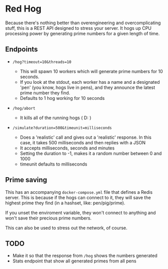 # Red Hog

Because there's nothing better than overengineering and overcomplicating stuff, this is a REST API designed to stress your server. It hogs up CPU processing power by generating prime numbers for a given length of time.

## Endpoints

- `/hog?timeout=10&threads=10`
	- This will spawn 10 workers which will generate prime numbers for 10 seconds.
	- If you look at the stdout, each worker has a name and a designated 'pen' (you know, hogs live in pens), and they announce the latest prime number they find.
	- Defaults to 1 hog working for 10 seconds


- `/hog/abort`
	- It kills all of the running hogs ( D: )


- `/simulate?duration=500&timeunit=milliseconds`
	- Does a 'realistic' call and gives out a 'realistic' response. In this case, it takes 500 milliseconds and then replies with a JSON
	- It accepts milliseconds, seconds and minutes
	- Setting the duration to -1, makes it a random number between 0 and 1000
	- timeunit defaults to milliseconds

## Prime saving

This has an accompanying `docker-compose.yml` file that defines a Redis server. This is because if the hogs can connect to it, they will save the highest prime they find (in a hashset, like: pen/pig/prime).

If you unset the enviroment variable, they won't connect to anything and won't save their precious prime numbers.

This can also be used to stress out the network, of course.

## TODO
- Make it so that the response from `/hog` shows the numbers generated
- Stats endpoint that show all generated primes from all pens
